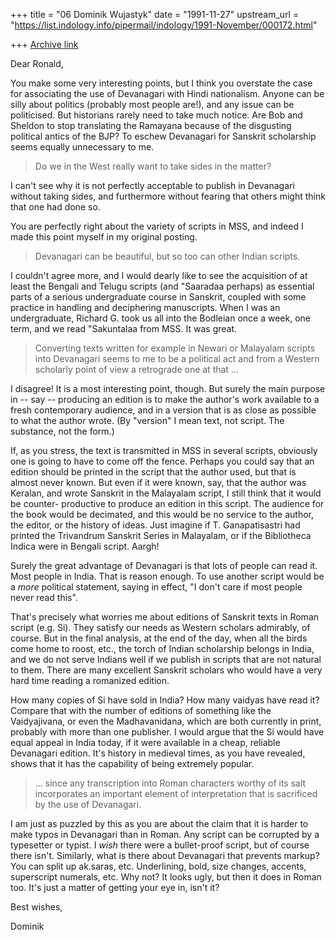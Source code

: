 +++
title = "06 Dominik Wujastyk"
date = "1991-11-27"
upstream_url = "https://list.indology.info/pipermail/indology/1991-November/000172.html"

+++
[Archive link](https://list.indology.info/pipermail/indology/1991-November/000172.html)


Dear Ronald,

You make some very interesting points, but I think you overstate the
case for associating the use of Devanagari with Hindi nationalism.  Anyone
can be silly about politics (probably most people are!), and any issue
can be politicised.  But historians rarely need to take
much notice.  Are Bob and Sheldon to stop translating the Ramayana
because of the disgusting political antics of the BJP?  To eschew
Devanagari for Sanskrit scholarship seems equally unnecessary to me.

 > Do we in the West really want to take sides in the matter?

I can't see why it is not perfectly acceptable to publish in Devanagari
without taking sides, and furthermore without fearing that others might
think that one had done so.

You are perfectly right about the variety of scripts in MSS, and indeed
I made this point myself in my original posting.

 > Devanagari can be beautiful, but so too can other Indian scripts.

I couldn't agree more, and I would dearly like to see the acquisition of
at least the Bengali and Telugu scripts (and "Saaradaa perhaps) as
essential parts of a serious undergraduate course in Sanskrit, coupled
with some practice in handling and deciphering manuscripts.  When
I was an undergraduate, Richard G. took us all into the Bodleian
once a week, one term, and we read "Sakuntalaa from MSS.  It was great.

 > Converting texts written for
 > example in Newari or Malayalam scripts into Devanagari seems to me to be a
 > political act and from a Western scholarly point of view a
 > retrograde one at that ...

I disagree!  It is a most interesting point, though.  But surely
the main purpose in -- say -- producing an edition is to make the
author's work available to a fresh contemporary audience, and in
a version that is as close as possible to what the author wrote.
(By "version" I mean text, not script.  The substance, not the form.)

If, as you stress, the text is transmitted in MSS in several scripts,
obviously one is going to have to come off the fence.  Perhaps you
could say that an edition should be printed in the script that
the author used, but that is almost never known.  But even if it
were known, say, that the author was Keralan, and wrote Sanskrit in
the Malayalam script, I still think that it would be counter-
productive to produce an edition in this script.  The audience
for the book would be decimated, and this would be no service to
the author, the editor, or the history of ideas.  Just imagine if
T. Ganapatisastri had printed the Trivandrum Sanskrit Series in
Malayalam, or if the Bibliotheca Indica were in Bengali script.
Aargh!

Surely the great advantage of Devanagari is that lots of people can
read it.  Most people in India.  That is reason enough.  To use
another script would be a *more* political statement, saying
in effect, "I don't care if most people never read this".

That's precisely what worries me about editions of Sanskrit texts
in Roman script (e.g. Si).  They satisfy our needs as Western
scholars admirably, of course.  But in the final analysis, at the
end of the day, when all the birds come home to roost, etc., the torch
of Indian scholarship belongs in India, and we do not serve Indians
well if we publish in scripts that are not natural to them.  There
are many excellent Sanskrit scholars who would have a very hard
time reading a romanized edition.

How many copies of Si have sold in India?  How many vaidyas have
read it?  Compare that with the number of editions of something
like the Vaidyajivana, or even the Madhavanidana, which are both
currently in print, probably with more than one publisher.  I
would argue that the Si would have equal appeal in India today,
if it were available in a cheap, reliable Devanagari edition.
It's history in medieval times, as you have revealed, shows that
it has the capability of being extremely popular.

 > ... since any transcription into Roman characters worthy of its
 > salt incorporates an
 > important element of interpretation that is sacrificed by the
 > use of Devanagari.

I am just as puzzled by this as you are about the claim that it is harder
to make typos in Devanagari than in Roman.  Any script can be corrupted
by a typesetter or typist.  I *wish* there were a bullet-proof script, but
of course there isn't.  Similarly, what is there about Devanagari that
prevents markup?  You can split up ak.saras, etc.  Underlining, bold,
size changes, accents, superscript numerals, etc.  Why not?  It looks
ugly, but then it does in Roman too.  It's just a matter of getting
your eye in, isn't it?

Best wishes,

Dominik





